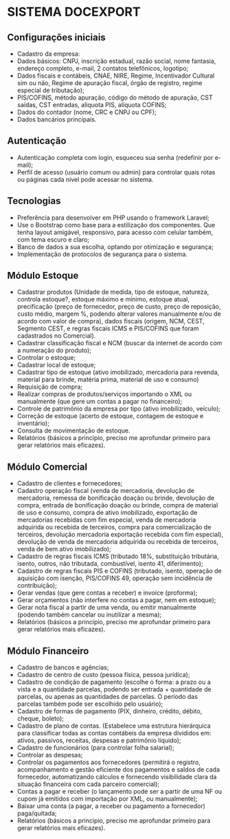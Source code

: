 # SISTEMA DOCEXPORT

## Configurações iniciais
- Cadastro da empresa:
- Dados básicos: CNPJ, inscrição estadual, razão social, nome fantasia, endereço completo, e-mail, 2 contatos telefônicos, logotipo;
- Dados fiscais e contábeis, CNAE, NIRE, Regime, Incentivador Cultural sim ou não, Regime de apuração fiscal, órgão de registro, regime especial de tributação);
- PIS/COFINS, método apuração, código do método de apuração, CST saídas, CST entradas, alíquota PIS, alíquota COFINS; 
- Dados do contador (nome, CRC e CNPJ ou CPF);
- Dados bancários principais.

## Autenticação
- Autenticação completa com login, esqueceu sua senha (redefinir por e-mail);
- Perfil de acesso (usuário comum ou admin) para controlar quais rotas ou páginas cada nível pode acessar no sistema. 

## Tecnologias
- Preferência para desenvolver em PHP usando o framework Laravel;
- Use o Bootstrap como base para a estilização dos componentes. Que tenha layout amigável, responsivo, para acesso com celular também, com tema escuro e claro;
- Banco de dados a sua escolha, optando por otimização e segurança;
- Implementação de protocolos de segurança para o sistema.

## Módulo Estoque
- Cadastrar produtos (Unidade de medida, tipo de estoque, natureza, controla estoque?, estoque máximo e mínimo, estoque atual, precificação (preço de fornecedor, preço de custo, preço de reposição, custo médio, margem %, podendo alterar valores manualmente e/ou de acordo com valor de compra), dados fiscais (origem, NCM, CEST, Segmento CEST, e regras fiscais ICMS e PIS/COFINS que foram cadastrados no Comercial).
- Cadastrar classificação fiscal e NCM (buscar da internet de acordo com a numeração do produto);
- Controlar o estoque;
- Cadastrar local de estoque;
- Cadastrar tipo de estoque (ativo imobilizado, mercadoria para revenda, material para brinde, matéria prima, material de uso e consumo)
- Requisição de compra;
- Realizar compras de produtos/serviços importando o XML ou manualmente (que gere um contas a pagar no financeiro); 
- Controle de patrimônio da empresa por tipo (ativo imobilizado, veículo);
- Correção de estoque (acerto de estoque, contagem de estoque e inventário);
- Consulta de movimentação de estoque.
- Relatórios (básicos a principio, preciso me aprofundar primeiro para gerar relatórios mais eficazes).

## Módulo Comercial
- Cadastro de clientes e fornecedores;
- Cadastro operação fiscal (venda de mercadoria, devolução de mercadoria, remessa de bonificação doação ou brinde, devolução de compra, entrada de bonificação doação ou brinde, compra de material de uso e consumo, compra de ativo imobilizado, exportação de mercadorias recebidas com fim especial, venda de mercadoria adquirida ou recebida de terceiros, compra para comercialização de terceiros, devolução mercadoria exportação recebida com fim especial), devolução de venda de mercadoria adquirida ou recebida de terceiros, venda de bem ativo imobilizado);
- Cadastro de regras fiscais ICMS (tributado 18%, substituição tributária, isento, outros, não tributada, combustível, isento 41, diferimento);
- Cadastro de regras fiscais PIS e COFINS (tributado, isento, operação de aquisição com isenção, PIS/COFINS 49, operação sem incidência de contribuição);
- Gerar vendas (que gere contas a receber) e invoice (proforma);
- Gerar orçamentos (não interfere no contas a pagar, nem em estoque);
- Gerar nota fiscal a partir de uma venda, ou emitir manualmente (podendo também cancelar ou inutilizar a mesma);
- Relatórios (básicos a principio, preciso me aprofundar primeiro para gerar relatórios mais eficazes).

## Módulo Financeiro
- Cadastro de bancos e agências;
- Cadastro de centro de custo (pessoa física, pessoa jurídica);
- Cadastro de condição de pagamento (escolhe o forma: a prazo ou a vista e a quantidade parcelas, podendo ser entrada + quantidade de parcelas, ou apenas as quantidades de parcelas. O período das parcelas também pode ser escolhido pelo usuário);
- Cadastro de formas de pagamento (PIX, dinheiro, crédito, débito, cheque, boleto);
- Cadastro de plano de contas. (Estabelece uma estrutura hierárquica para classificar todas as contas contábeis da empresa divididos em: ativos, passivos, receitas, despesas e patrimônio líquido);
- Cadastro de funcionários (para controlar folha salarial);
- Controlar as despesas;
- Controlar os pagamentos aos fornecedores (permitirá o registro, acompanhamento e gestão eficiente dos pagamentos e saldos de cada fornecedor, automatizando cálculos e fornecendo visibilidade clara da situação financeira com cada parceiro comercial);
- Contas a pagar e receber (o lançamento pode ser a partir de uma NF ou cupom já emitidos com importação por XML, ou manualmente);
- Baixar uma conta (a pagar, a receber ou pagamento a fornecedor) paga/quitada;
- Relatórios (básicos a principio, preciso me aprofundar primeiro para gerar relatórios mais eficazes).
